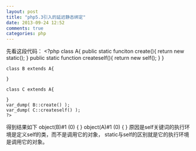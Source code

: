 ```yaml
---
layout: post
title: "php5.3引入的延迟静态绑定"
date: 2013-09-24 12:52
comments: true
categories: php
---
```


先看这段代码：
    <?php
    class A{
        public static funciton create(){
            return new static();
        }
        public static function createself(){
            return new self();
        }
    }

    class B extends A{

    }

    class C extends A{
    
    }
    var_dump( B::create() );
    var_dump( C::createself() );
    ?>

得到结果如下
    object(B)#1 (0) { } 
    object(A)#1 (0) { } 
原因是self关键词的执行环境是定义self的类，而不是调用它的对象，
static与self的区别就是它的执行环境是调用它的对象。

